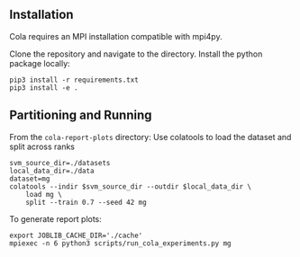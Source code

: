 ## Installation
Cola requires an MPI installation compatible with mpi4py.

Clone the repository and navigate to the directory. 
Install the python package locally:
```
pip3 install -r requirements.txt
pip3 install -e .
```

## Partitioning and Running

From the `cola-report-plots` directory: Use colatools to load the dataset and split across ranks
```
svm_source_dir=./datasets
local_data_dir=./data
dataset=mg
colatools --indir $svm_source_dir --outdir $local_data_dir \
    load mg \
    split --train 0.7 --seed 42 mg
```

To generate report plots:
```
export JOBLIB_CACHE_DIR='./cache'
mpiexec -n 6 python3 scripts/run_cola_experiments.py mg
```
